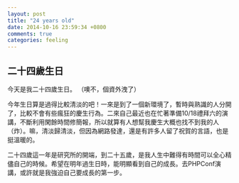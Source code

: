 ```yaml
---
layout: post
title: "24 years old"
date: 2014-10-16 23:59:34 +0800
comments: true
categories: feeling
---
```


二十四歲生日
----------

今天是我二十四歲生日。 （噢不，個資外洩了）

今年生日算是過得比較清淡的吧！一來是到了一個新環境了，暫時與熟識的人分開了，比較不會有些瘋狂的慶生行為。二來自己最近也在忙著準備10/18禮拜六的演講，不斷利用閑餘時間修簡報，所以就算有人想幫我慶生大概也找不到我的人（炸）。嘛，清淡歸清淡，但因為網路發達，還是有許多人留了祝賀的言語，也是挺溫暖的。

二十四歲這一年是研究所的開端，到二十五歲，是我人生中難得有時間可以全心精儘自己的時候。希望在明年過生日時，能明顯看到自己的成長。去PHPConf演講，或許就是我強迫自己要成長的第一步。

